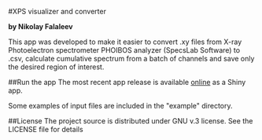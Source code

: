 #XPS visualizer and converter

__by Nikolay Falaleev__

This app was developed to make it easier to convert .xy files from X-ray Photoelectron spectrometer PHOIBOS analyzer (SpecsLab Software) to .csv, calculate cumulative spectrum from a batch of channels and save only the desired region of interest.

##Run the app
The most recent app release is available [online](https://nikolasent.shinyapps.io/XPS_visualizer_and_converter/) as a Shiny app.

Some examples of input files are included in the "example" directory.

##License
The project source is distributed under GNU v.3 license. See the LICENSE file for details
